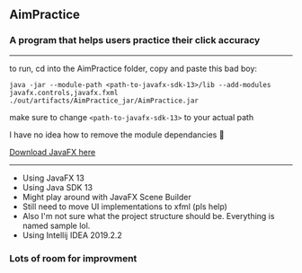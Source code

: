 <h2> AimPractice </h2>
<h3> A program that helps users practice their click accuracy </h3>

----

to run, cd into the AimPractice folder, copy and paste this bad boy:

`
java -jar --module-path <path-to-javafx-sdk-13>/lib --add-modules javafx.controls,javafx.fxml ./out/artifacts/AimPractice_jar/AimPractice.jar 
`

make sure to change `<path-to-javafx-sdk-13>` to your actual path

I have no idea how to remove the module dependancies 😬

[Download JavaFX here](https://gluonhq.com/products/javafx/)

----


* Using JavaFX 13
* Using Java SDK 13
* Might play around with JavaFX Scene Builder
* Still need to move UI implementations to xfml (pls help)
* Also I'm not sure what the project structure should be. Everything is named sample lol.
* Using Intellij IDEA 2019.2.2
### Lots of room for improvment
